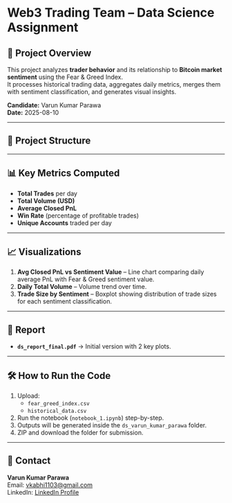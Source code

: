 # Web3 Trading Team – Data Science Assignment

## 📌 Project Overview
This project analyzes **trader behavior** and its relationship to **Bitcoin market sentiment** using the Fear & Greed Index.  
It processes historical trading data, aggregates daily metrics, merges them with sentiment classification, and generates visual insights.

**Candidate:** Varun Kumar Parawa  
**Date:** 2025-08-10  

---

## 📂 Project Structure

---

## 📊 Key Metrics Computed
- **Total Trades** per day
- **Total Volume (USD)**
- **Average Closed PnL**
- **Win Rate** (percentage of profitable trades)
- **Unique Accounts** traded per day

---

## 📈 Visualizations
1. **Avg Closed PnL vs Sentiment Value** – Line chart comparing daily average PnL with Fear & Greed sentiment value.  
2. **Daily Total Volume** – Volume trend over time.  
3. **Trade Size by Sentiment** – Boxplot showing distribution of trade sizes for each sentiment classification.

---

## 📄 Report
- **`ds_report_final.pdf`** → Initial version with 2 key plots. 

---

## 🛠 How to Run the Code
1. Upload:
   - `fear_greed_index.csv`
   - `historical_data.csv`
2. Run the notebook (`notebook_1.ipynb`) step-by-step.
3. Outputs will be generated inside the `ds_varun_kumar_parawa` folder.
4. ZIP and download the folder for submission.

---

## 📧 Contact
**Varun Kumar Parawa**  
Email: vkabhi1103@gmail.com  
LinkedIn: [LinkedIn Profile](https://www.linkedin.com/in/varun-kumar-parawa-61b26828b/)

